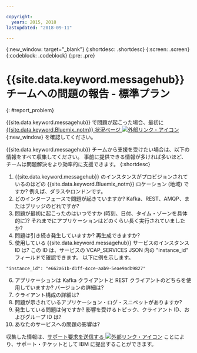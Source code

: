 ```yaml
---

copyright:
  years: 2015, 2018
lastupdated: "2018-09-11"

---
```


{:new_window: target="_blank"}
{:shortdesc: .shortdesc}
{:screen: .screen}
{:codeblock: .codeblock}
{:pre: .pre}



# {{site.data.keyword.messagehub}} チームへの問題の報告 - 標準プラン
{: #report_problem}

{{site.data.keyword.messagehub}} で問題が起こった場合、最初に [{{site.data.keyword.Bluemix_notm}} 状況ページ ![外部リンク・アイコン](../../icons/launch-glyph.svg "外部リンク・アイコン")](https://console.bluemix.net/status){:new_window} を確認してください。 

{{site.data.keyword.messagehub}} チームから支援を受けたい場合は、以下の情報をすべて収集してください。 事前に提供できる情報が多ければ多いほど、チームは問題解決をより効率的に支援できます。
{:shortdesc}

1. {{site.data.keyword.messagehub}} のインスタンスがプロビジョンされているのはどの {{site.data.keyword.Bluemix_notm}} ロケーション (地域) ですか? 例えば、ダラスやロンドンです。 
2. どのインターフェースで問題が起きていますか? Kafka、REST、AMQP、またはブリッジのどれですか?
3. 問題が最初に起こったのはいつですか (時刻、日付、タイム・ゾーンを具体的に)? それまでにアプリケーションはどのくらい長く実行されていましたか?
4. 問題は引き続き発生していますか? 再生成できますか?
5. 使用している {{site.data.keyword.messagehub}} サービスのインスタンス ID は? 
この ID は、サービスの VCAP_SERVICES JSON 内の "instance_id" フィールドで確認できます。 以下に例を示します。
 ```
 "instance_id": "e662a61b-d1ff-4cce-aab9-5eae9adb9827"
 ```
6. アプリケーションは Kafka クライアントと REST クライアントのどちらを使用していますか? バージョンの詳細は?
7. クライアント構成の詳細は?
8. 問題が示されているアプリケーション・ログ・スニペットがありますか?
9. 発生している問題は何ですか? 影響を受けるトピック、クライアント ID、およびグループ ID は?
10. あなたのサービスへの問題の影響は?


収集した情報は、[サポート要求を送信する ![外部リンク・アイコン](../../icons/launch-glyph.svg "外部リンク・アイコン")](/docs/get-support/howtogetsupport.html#open-ticket) ことにより、サポート・チケットとして IBM に提出することができます。











